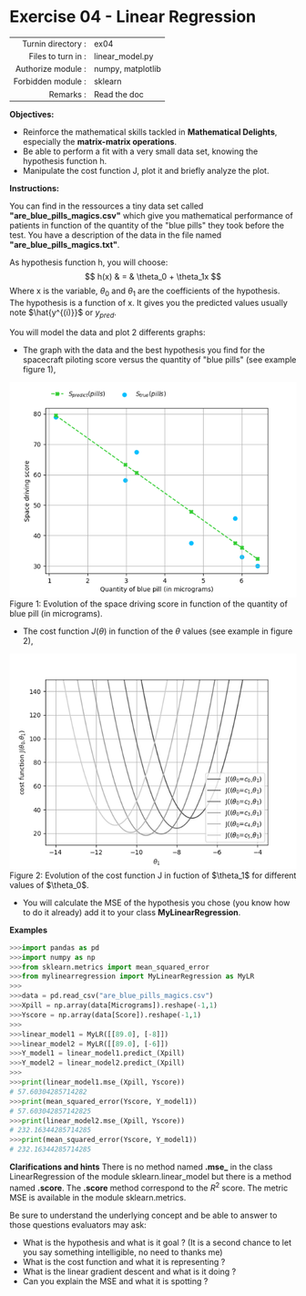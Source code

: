 # Exercise 04 - Linear Regression

|                         |                    |
| -----------------------:| ------------------ |
|   Turnin directory :    |  ex04              |
|   Files to turn in :    |  linear\_model.py  |
|   Authorize module :    |  numpy, matplotlib |
|   Forbidden module :    |  sklearn           |
|   Remarks :             |  Read the doc      |

**Objectives:** 

* Reinforce the mathematical skills tackled in **Mathematical Delights**, especially the __matrix-matrix operations__.
* Be able to perform a fit with a very small data set, knowing the hypothesis function h.
* Manipulate the cost function J, plot it and briefly analyze the plot.


**Instructions:**

You can find in the ressources a tiny data set called __"are_blue_pills_magics.csv"__ which give you mathematical performance of patients in function of the quantity of the "blue pills" they took before the test. You have a description of the data in the file named __"are_blue_pills_magics.txt"__.

As hypothesis function h, you will choose:
$$
h(x) & = & \theta_0 + \theta_1x
$$
Where x is the variable, $\theta_0$ and $\theta_1$ are the coefficients of the hypothesis.
The hypothesis is a function of x. It gives you the predicted values usually note $\hat{y^{(i)}}$ or $y_{pred}$.

You will model the data and plot 2 differents graphs:
* The graph with the data and the best hypothesis you find for the spacecraft piloting score versus the quantity of "blue pills" (see example figure 1),
<img src="day01/assets/ex04_score_vs_bluepills.png" />
Figure 1: Evolution of the space driving score in function of the quantity of blue pill (in micrograms).

* The cost function $J(\theta)$ in function of the $\theta$ values (see example in figure 2),
<img src="day01/assets/ex04_J_vs_t1.png" />
Figure 2: Evolution of the cost function J in fuction of $\theta_1$ for different values of $\theta_0$.

* You will calculate the MSE of the hypothesis you chose (you know how to do it already) add it to your class **MyLinearRegression**.

**Examples**
```python
>>>import pandas as pd
>>>import numpy as np
>>>from sklearn.metrics import mean_squared_error
>>>from mylinearregression import MyLinearRegression as MyLR
>>>
>>>data = pd.read_csv("are_blue_pills_magics.csv")
>>>Xpill = np.array(data[Micrograms]).reshape(-1,1)
>>>Yscore = np.array(data[Score]).reshape(-1,1)
>>>
>>>linear_model1 = MyLR([[89.0], [-8]])
>>>linear_model2 = MyLR([[89.0], [-6]])
>>>Y_model1 = linear_model1.predict_(Xpill)
>>>Y_model2 = linear_model2.predict_(Xpill)
>>>
>>>print(linear_model1.mse_(Xpill, Yscore))
# 57.60304285714282
>>>print(mean_squared_error(Yscore, Y_model1))
# 57.603042857142825
>>>print(linear_model2.mse_(Xpill, Yscore))
# 232.16344285714285
>>>print(mean_squared_error(Yscore, Y_model1))
# 232.16344285714285
```

**Clarifications and hints**
There is no method named __.mse\___ in the class LinearRegression of the module sklearn.linear_model but there is a method named __.score__. The __.score__ method correspond to the $R^2$ score.
The metric MSE is available in the module sklearn.metrics.


Be sure to understand the underlying concept and be able to answer to those questions evaluators may ask:
* What is the hypothesis and what is it goal ? (It is a second chance to let you say something intelligible, no need to thanks me)
* What is the cost function and what it is representing ?
* What is the linear gradient descent and what is it doing ?
* Can you explain the MSE and what it is spotting ?
